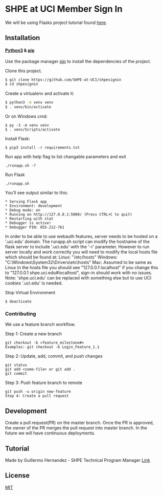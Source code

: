 # SHPE at UCI Member Sign In

We will be using Flasks project tutorial found [here](http://flask.palletsprojects.com/en/1.1.x/tutorial/).

## Installation

#### [Python3](https://www.python.org/downloads/) & [pip](https://pip.pypa.io/en/stable/)

Use the package manager [pip](https://pip.pypa.io/en/stable/) to install the dependencies of the project.

Clone this project.

```bash
$ git clone https://github.com/SHPE-at-UCI/shpesignin
$ cd shpesignin
```

Create a virtualenv and activate it:

```bash
$ python3 -m venv venv
$ . venv/bin/activate
```

Or on Windows cmd:

```
$ py -3 -m venv venv
$ . venv/Scripts/activate
```

Install Flask:

```
$ pip3 install -r requirements.txt
```

Run app with help flag to list changable parameters and exit
```
./runapp.sh -?
```

Run Flask
```
./runapp.sh
```

You’ll see output similar to this:

```
* Serving Flask app
* Environment: development
* Debug mode: on
* Running on http://127.0.0.1:5000/ (Press CTRL+C to quit)
* Restarting with stat
* Debugger is active!
* Debugger PIN: 855-212-761
```

In order to be able to use webauth features, server needs to be hosted on a '.uci.edu' domain. The runapp.sh script can modify the hostname of the flask server to include '.uci.edu' with the '-r' parameter. However to run server locally and work correctly you will need to modify the local hosts file which should be found at: 
    Linux: "/etc/hosts"
    Windows: "C:\Windows\System32\Drivers\etc\hosts"
    Mac: Assumed to be same as Linux
In the hosts file you should see "127.0.0.1   localhost" if you change this to "127.0.0.1    shpe.uci.edu#localhost", sign-in should work with no issues. 
Note: 'shpe.uci.edu' can be replaced with something else but to use UCI cookies '.uci.edu' is needed.


Stop Virtual Environment

```
$ deactivate
```

### Contributing

We use a feature branch workflow.

Step 1: Create a new branch

```
git checkout -b <feature_milestone#>
Examples: git checkout -b Login_Feature_1.1
```

Step 2: Update, add, commit, and push changes

```
git status
git add <some-file> or git add .
git commit
```

Step 3: Push feature branch to remote

```
git push -u origin new-feature
Step 4: Create a pull request
```

## Development

Create a pull request(PR) on the master branch.
Once the PR is approved, the owner of the PR merges the pull request into master branch.
In the future we will have continuous deployments.

## Tutorial

Made by Guillermo Hernandez - SHPE Technical Program Manager
[Link](https://www.youtube.com/watch?v=T0Ml5WnQbJY&feature=youtu.be)

## License

[MIT](https://choosealicense.com/licenses/mit/)
